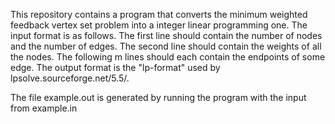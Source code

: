 This repository contains a program that converts the minimum weighted feedback vertex set problem into a integer linear programming one.
The input format is as follows. The first line should contain the number of nodes and the number of edges. The second line should contain the weights of all the nodes. The following m lines should each contain the endpoints of some edge.
The output format is the "lp-format" used by lpsolve.sourceforge.net/5.5/.

The file example.out is generated by running the program with the input from example.in
